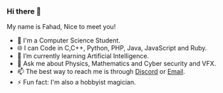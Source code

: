 


### Hi there 👋
My name is Fahad, Nice to meet you!
- 🔭 I'm a Computer Science Student.
- 🌐 I can Code in C,C++, Python, PHP, Java, JavaScript and Ruby.
- 🌱 I’m currently learning Artificial Intelligence.
- 💬 Ask me about Physics, Mathematics and Cyber security and VFX.
- 📫 The best way to reach me is through [Discord](https://discordapp.com/invite/8snh7nx) or [Email](mailto://quantumcore@protonmail.com).
- ⚡ Fun fact: I'm also a hobbyist magician.

